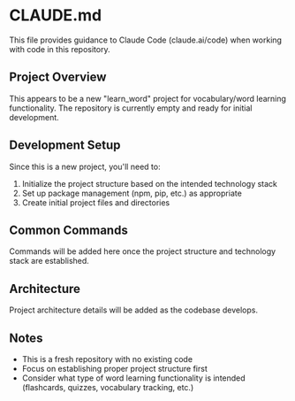 # CLAUDE.md

This file provides guidance to Claude Code (claude.ai/code) when working with code in this repository.

## Project Overview

This appears to be a new "learn_word" project for vocabulary/word learning functionality. The repository is currently empty and ready for initial development.

## Development Setup

Since this is a new project, you'll need to:

1. Initialize the project structure based on the intended technology stack
2. Set up package management (npm, pip, etc.) as appropriate
3. Create initial project files and directories

## Common Commands

Commands will be added here once the project structure and technology stack are established.

## Architecture

Project architecture details will be added as the codebase develops.

## Notes

- This is a fresh repository with no existing code
- Focus on establishing proper project structure first
- Consider what type of word learning functionality is intended (flashcards, quizzes, vocabulary tracking, etc.)